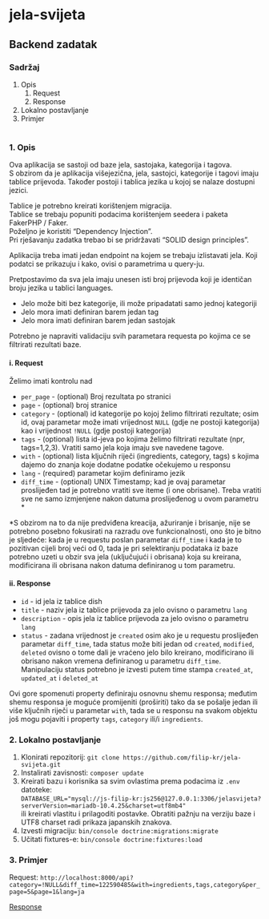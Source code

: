 # jela-svijeta
## Backend zadatak

### Sadržaj
1. Opis
    1. Request
    2. Response
2. Lokalno postavljanje
3. Primjer

#

### 1. Opis
Ova aplikacija se sastoji od baze jela, sastojaka, kategorija i tagova. </br>
S obzirom da je aplikacija višejezična, jela, sastojci, kategorije i tagovi imaju
tablice prijevoda. Također postoji i tablica jezika u kojoj se nalaze dostupni jezici. </br>

Tablice je potrebno kreirati korištenjem migracija. </br>
Tablice se trebaju popuniti podacima korištenjem seedera i paketa FakerPHP /
Faker. </br>
Poželjno je koristiti “Dependency Injection”. </br>
Pri rješavanju zadatka trebao bi se pridržavati “SOLID design principles”.

Aplikacija treba imati jedan endpoint na kojem se trebaju izlistavati jela. Koji
podatci se prikazuju i kako, ovisi o parametrima u query-ju.

Pretpostavimo da sva jela imaju unesen isti broj prijevoda koji je identičan broju
jezika u tablici languages. </br>
- Jelo može biti bez kategorije, ili može pripadatati samo jednoj kategoriji </br>
- Jelo mora imati definiran barem jedan tag </br>
- Jelo mora imati definiran barem jedan sastojak

Potrebno je napraviti validaciju svih parametara requesta po kojima ce se filtrirati
rezultati baze.

#### i. Request
Želimo imati kontrolu nad </br>
  - `per_page` - (optional) Broj rezultata po stranici
  - `page` - (optional) broj stranice
  - `category` - (optional) id kategorije po kojoj želimo filtrirati rezultate; osim id,
  ovaj parametar može imati vrijednost `NULL` (gdje ne postoji kategorija) kao i
  vrijednost `!NULL` (gdje postoji kategorija)
  - `tags` - (optional) lista id-jeva po kojima želimo filtrirati rezultate (npr,
  tags=1,2,3). Vratiti samo jela koja imaju sve navedene tagove.
  - `with` - (optional) lista ključnih riječi (ingredients, category, tags) s kojima
  dajemo do znanja koje dodatne podatke očekujemo u responsu
  - `lang` - (required) parametar kojim definiramo jezik
  - `diff_time` - (optional) UNIX Timestamp; kad je ovaj parametar proslijeđen
  tad je potrebno vratiti sve iteme (i one obrisane). Treba vratiti sve ne samo
  izmjenjene nakon datuma proslijeđenog u ovom parametru *
  
*S obzirom na to da nije predviđena kreacija, ažuriranje i brisanje, nije se
potrebno posebno fokusirati na razradu ove funkcionalnosti, ono što je bitno je
sljedeće: kada je u requestu poslan parametar `diff_time` i kada je to pozitivan
cijeli broj veći od 0, tada je pri selektiranju podataka iz baze potrebno uzeti u
obzir sva jela (uključujući i obrisana) koja su kreirana, modificirana ili obrisana
nakon datuma definiranog u tom parametru.

#### ii. Response
  - `id` - id jela iz tablice dish
  - `title` - naziv jela iz tablice prijevoda za jelo ovisno o parametru `lang`
  - `description` - opis jela iz tablice prijevoda za jelo ovisno o parametru `lang`
  - `status` - zadana vrijednost je `created` osim ako je u requestu proslijeđen
  parametar `diff_time`, tada status može biti jedan od `created`, `modified`,
  `deleted` ovisno o tome dali je vraćeno jelo bilo kreirano, modificirano ili
  obrisano nakon vremena definiranog u parametru `diff_time`. Manipulaciju
  status potrebno je izvesti putem time stampa `created_at`, `updated_at` i
  `deleted_at`
  
Ovi gore spomenuti property definiraju osnovnu shemu responsa; međutim
shemu responsa je moguće promijeniti (proširiti) tako da se pošalje jedan ili više
ključnih riječi u parametar `with`, tada se u responsu na svakom objektu još mogu
pojaviti i property `tags`, `category` ili/i `ingredients`.

### 2. Lokalno postavljanje
1. Klonirati repozitorij: `git clone https://github.com/filip-kr/jela-svijeta.git`
2. Instalirati zavisnosti: `composer update`
3. Kreirati bazu i korisnika sa svim ovlastima prema podacima iz `.env` datoteke: </br> `DATABASE_URL="mysql://js-filip-kr:js256@127.0.0.1:3306/jelasvijeta?serverVersion=mariadb-10.4.25&charset=utf8mb4"` </br> ili kreirati vlastitu i prilagoditi postavke. Obratiti pažnju na verziju baze i UTF8 charset radi prikaza japanskih znakova.
4. Izvesti migraciju: `bin/console doctrine:migrations:migrate`
5. Učitati fixtures-e: `bin/console doctrine:fixtures:load`

### 3. Primjer
Request: `http://localhost:8000/api?category=!NULL&diff_time=122590485&with=ingredients,tags,category&per_page=5&page=1&lang=ja` </br>

[Response](https://github.com/filip-kr/jela-svijeta/files/10048086/Response.txt)
